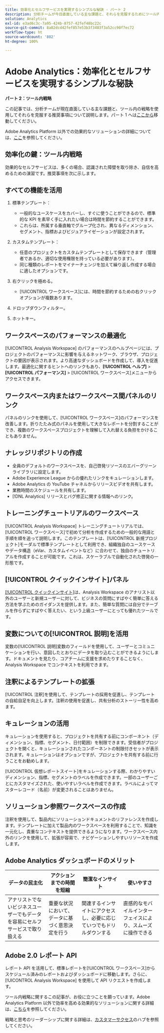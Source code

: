 ```yaml
---
title: 効率化とセルフサービスを実現するシンプルな秘訣 - パート 2
description: 分析チームが今日直面している主な課題と、それらを克服するためにツール内の戦略を使用した推奨事項について説明します。
solution: Analytics
exl-id: e3ad6c3c-7a95-424b-8757-42fef48bc22c
source-git-commit: 8a02dcd42fef857e53b3f3403f3a52cc90f7ec72
workflow-type: ht
source-wordcount: '802'
ht-degree: 100%

---
```


# Adobe Analytics：効率化とセルフサービスを実現するシンプルな秘訣

**パート 2：ツール内戦略**

この記事では、分析チームが現在直面している主な課題と、ツール内の戦略を使用してそれらを克服する推奨事項について説明します。パート 1 へは[ここから](/help/strategy/analytics-simple-hacks-for-efficiency-part-one.md)移動してください。

Adobe Analytics Platform 以外での効果的なソリューションの詳細については、[ここ](https://docs.google.com/document/d/1fSrC/_yHW04K61K0Phe4dtg1nCU4jDsqrHWc8KVvsJWk/edit?usp=sharing)を参照してください。

## 効率化の鍵：ツール内戦略

効果的なセルフサービスは、多くの場合、認識された障壁を取り除き、自信を高めるための演習です。推奨事項を次に示します。

## すべての機能を活用

1. 標準テンプレート：

   * 一般的なユースケースをカバーし、すぐに使うことができるので、標準的な KPI を素早く手に入れたい場合は時間を節約することができます。
   * これらは、所属する垂直軸でグループ化され、異なるディメンション、セグメント、指標およびビジュアライゼーションが設定されます。

1. カスタムテンプレート：

   * 任意のプロジェクトをカスタムテンプレートとして保存できます（管理者であるか、適切な使用権限を持っている必要があります）。
   * 同じ種類のレポートをマイナーチェンジを加えて繰り返し作成する場合に適したオプションです。

1. 右クリックを極める。

   * [!UICONTROL ワークスペース]には、時間を節約するための右クリックオプションが複数あります。

1. ドロップダウンフィルター。

1. ホットキー。

## ワークスペースのパフォーマンスの最適化

[!UICONTROL Analysis Workspace] のパフォーマンスのヘルプページには、プロジェクトのパフォーマンスに影響を与えるネットワーク、ブラウザ、プロジェクトの要因が表示されます。より高速なダッシュボードを作成して、導入を促進します。最適化に関するヒントへのリンクもあり、**[!UICONTROL ヘルプ]** > **[!UICONTROL パフォーマンス]** > [!UICONTROL ワークスペース]メニューからアクセスできます。

## ワークスペース内またはワークスペース間パネルのリンク

パネルのリンクを使用して、[!UICONTROL ワークスペース]のパフォーマンスを改善します。折りたたみ式のパネルを使用して大きなレポートを分割することができ、複数のワークスペースプロジェクトを理解して入れ替える負担をかけることもありません。

## ナレッジリポジトリの作成

* 全員のデフォルトのワークスペースを、自己啓発リソースのエバーグリーンライブラリに設定します。
* Adobe Experience League からの優れたリンクをキュレーションします。
* Adobe Analytics の YouTube チャネルからリリースビデオを共有します。
* 業務時間のスケジュールを共有します。
* [!DNL Analytics] リリースとバグ修正に関する情報へのリンク。

## トレーニングチュートリアルのワークスペース

[!UICONTROL Analysis Workspace] トレーニングチュートリアルでは、[!UICONTROL ワークスペース]で初めて分析を作成するための一般的な用語と手順を順を追って説明します。このテンプレートは、[!UICONTROL 新規プロジェクト]モーダルで標準テンプレートとして利用でき、組織独自のユースケースやデータ構造（eVar、カスタムイベントなど）に合わせて、独自のチュートリアルを作成することが可能です。これは、スケーラブルで自動化された啓発の一形態です。

## [!UICONTROL クイックインサイト]パネル

[[!UICONTROL クイックインサイト]](https://experienceleague.adobe.com/docs/analytics/analyze/analysis-workspace/panels/quickinsight.html?lang=ja)は、Analysis Workspace のアナリスト以外のユーザーと新規ユーザーに対して、ビジネスの質問にすばやく簡単に答える方法を学ぶためのガイダンスを提供します。また、簡単な質問には自分でテーブルを作らずにすばやく答えたい、という上級ユーザーにとっても優れたツールです。

## 変数についての[!UICONTROL 説明]を活用

変数の[!UICONTROL 説明]変数のフィールドを使用して、ユーザーとコミュニケーションを行い、意図したとおりにデータを取り込むことができるようにします。ドキュメントを見たり、コアチームに支援を求めたりすることなく、Analysis Workspace でコンテキストを利用できます。

## 注釈によるテンプレートの拡張

[!UICONTROL 注釈]を使用して、テンプレートの採用を促進し、テンプレートの自給自足を向上します。注釈の使用を促進し、共有分析のストーリー性を高めます。

## キュレーションの活用

キュレーションを使用すると、プロジェクトを共有する前にコンポーネント（ディメンション、指標、セグメント、日付範囲）を制限できます。受信者がプロジェクトを開くと、キュレーションされたコンポーネントの制限付きセットが表示されます。キュレーションはオプションですが、プロジェクトを共有する前に行うことをお勧めします。

[!UICONTROL 仮想レポートスイート]をキュレーションする際、わかりやすいディメンション、指標、セグメントのラベルを作成できます。一部のユーザーごとにカスタマイズされた、使いやすいラベルを作成できます。ラベルによってマスターレコード（名前）が変更されることはありません。

## ソリューション参照ワークスペースの作成

注釈を使用して、製品内にソリューションドキュメントのリファレンスを作成します。テンプレートに加えて製品内のワークスペースを利用することで、知識を一元化し、貴重なコンテキストを提供できるようになります。ワークスペース内外のリンクを使用して、拡張が容易で、ナビゲーションしやすいリソースを作成します。

## Adobe Analytics ダッシュボードのメリット

| データの民主化 | アクションまでの時間を短縮 | 簡潔なインサイト | 使いやすさ |
| --- | --- | --- | --- |
| アナリストでないビジネスユーザーでもデータを容易にセルフサービスで取り扱える | 重要な状況において、データに基づく意思決定を行う | 関連するインサイトにアクセスし、必要に応じていつでもドリルダウンする | 直感的なモバイルインターフェイスにより、スムーズに操作できる |

## Adobe 2.0 レポート API

レポート API を活用して、標準レポートを[!UICONTROL ワークスペース]からスケジュール済みのレポートおよびダッシュボードに移動します。さらに、[!UICONTROL Analysis Workspace] を使用して API リクエストを作成します。

ツール内戦略に関するこの記事が、お役に立つことを願っています。Adobe Analytics Platform 以外で効率を高める効果的なソリューションに関する詳細は、[こちら](https://docs.google.com/document/d/1fSrC/_yHW04K61K0Phe4dtg1nCU4jDsqrHWc8KVvsJWk/edit?usp=sharing)を参照してください。

戦略と思考のリーダーシップに関する詳細は、[カスタマーサクセス](https://experienceleague.adobe.com/docs/customer-success/customer-success/overview.html?lang=ja)のハブを参照してください。
